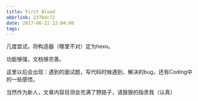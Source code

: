 ```yaml
---
title: First Blood
abbrlink: 237bdc72
date: 2017-06-22 22:04:08
tags:
---
```


几度尝试，将构造器（哪里不对）定为hexo。

功能够强，文档够完善。

这里以后会出现：遇到的面试题，写代码时候遇到、解决的bug，还有Coding中的一些感悟。

当然作为新人，文章内容目测会充满了野路子，请狠狠的指责我（认真）